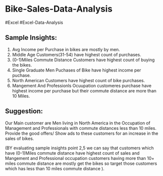 # Bike-Sales-Data-Analysis

#Excel #Excel-Data-Analysis

Sample Insights:
-
1. Avg Income per Purchase in bikes are mostly by men.
2. Middle Age Customers(31-54) have highest count of purchases.
3. (0-1)Miles Commute Distance Customers have highest count of buying the bikes.
4. Single Graduate Men Puchases of Bike have highest income per puchase.
5. North American Customers have highest count of bike purchases.
6. Mangement And Professionls Ocuupation customeres purchase have highest income per purchase but their commute distance are more than 10 Miles.

Suggestion:
-
Our Main customer are Men living in North America in the Occupation of Management and Professionals with commute distances less than 10 miles. Provide the good offers/ Show ads to these customers for  an increase in the sales of bikes.

(BY evaluating sample insights point 2,5 we can say that customers which have (0-1)Miles commute distance have highest count of sales and Mangement and Professional occupation customers having more than 10+ miles commute distance are mostly get the bikes so target those customers which has less than 10 miles commute distance ).
